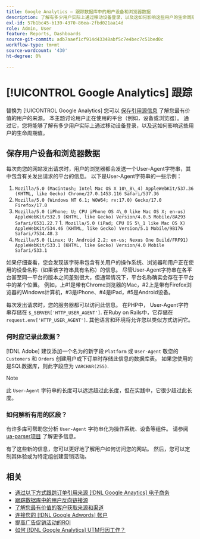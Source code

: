 ```yaml
---
title: Google Analytics — 跟踪数据库中的用户设备和浏览器数据
description: 了解有多少用户实际上通过移动设备登录，以及这如何影响这些用户的生命周期值。
exl-id: 57b1bc45-b139-4370-86ea-2fbd021aa14d
role: Admin, User
feature: Reports, Dashboards
source-git-commit: adb7aaef1cf914d43348abf5c7e4bec7c51bed0c
workflow-type: tm+mt
source-wordcount: '430'
ht-degree: 0%

---
```


# [!UICONTROL Google Analytics] 跟踪

替换为 [!UICONTROL Google Analytics] 您可以 [保存引用源信息](../analysis/google-track-user-acq.md) 了解您最有价值的用户的来源。 本主题讨论用户正在使用的平台（例如，设备或浏览器）。 通过它，您将能够了解有多少用户实际上通过移动设备登录，以及这如何影响这些用户的生命周期值。

## 保存用户设备和浏览器数据

每次向您的网站发出请求时，用户的浏览器都会发送一个User-Agent字符串，其中包含有关发出请求的平台的信息。 以下是User-Agent字符串的一些示例：

1. `Mozilla/5.0 (Macintosh; Intel Mac OS X 10\_8\_4) AppleWebKit/537.36 (KHTML, like Gecko) Chrome/27.0.1453.116 Safari/537.36`
1. `Mozilla/5.0 (Windows NT 6.1; WOW64; rv:17.0) Gecko/17.0 Firefox/17.0`
1. `Mozilla/5.0 (iPhone; U; CPU iPhone OS 4\_0 like Mac OS X; en-us) AppleWebKit/532.9 (KHTML, like Gecko) Version/4.0.5 Mobile/8A293 Safari/6531.22.7`
1.` Mozilla/5.0 (iPad; CPU OS 5\_1 like Mac OS X) AppleWebKit/534.46 (KHTML, like Gecko) Version/5.1 Mobile/9B176 Safari/7534.48.3`
1. `Mozilla/5.0 (Linux; U; Android 2.2; en-us; Nexus One Build/FRF91) AppleWebKit/533.1 (KHTML, like Gecko) Version/4.0 Mobile Safari/533.1`

如果仔细查看，您会发现该字符串包含有关用户的操作系统、浏览器和用户正在使用的设备名称（如果该字符串具有名称）的信息。 尽管User-Agent字符串在各平台甚至同一平台的版本之间差别很大，但通常情况下，平台名称确实会存在于平台中的某个位置。 例如，上#1是带有Chrome浏览器的Mac，#2上是带有Firefox浏览器的Windows计算机，#3是iPhone、#4是iPad，#5是Android设备。

每次发出请求时，您的服务器都可以访问此信息。 在PHP中， User-Agent字符串存储在 `$_SERVER['HTTP_USER_AGENT']`. 在Ruby on Rails中，它存储在 `request.env['HTTP_USER_AGENT']`. 其他语言和环境将允许您以类似方式访问它。

### 何时应记录此数据？

[!DNL Adobe] 建议添加一个名为的新字段 `Platform` 或 `User-Agent` 敬您的 `Customers` 和 `Orders` 创建用户或下订单时存储此信息的数据库表。 如果您使用的是SQL数据库，则此字段应为 `VARCHAR(255)`. 

>[!NOTE]
>
>此 `User-Agent` 字符串的长度可以远远超过此长度，但在实践中，它很少超过此长度。

### 如何解析有用的区段？

有许多库可帮助您分析 `User-Agent` 字符串化为操作系统、设备等组件。 请参阅 [ua-parser项目](https://github.com/tobie/ua-parser) 了解更多信息。

有了这些新的信息，您可以更好地了解用户如何访问您的网站。 然后，您可以定制其体验或为特定组创建营销活动。

## 相关

* [通过以下方式跟踪订单引用来源 [!DNL Google Anaytics] 电子商务](../importing-data/integrations/google-ecommerce.md)
* [跟踪数据库中的用户反向链接源](../analysis/google-track-user-acq.md)
* [了解您最有价值的客户获取来源和渠道](../analysis/most-value-source-channel.md)
* [连接您的 [!DNL Google Adwords] 帐户](../importing-data/integrations/google-adwords.md)
* [提高广告促销活动的ROI](../analysis/roi-ad-camp.md)
* [如何 [!DNL Google Analytics] UTM归因工作？](../analysis/utm-attributes.md)
